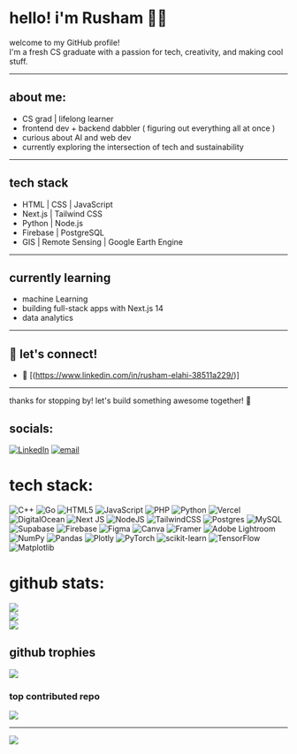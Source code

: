 # hello! i'm Rusham 👩‍💻

welcome to my GitHub profile!  
I'm a fresh CS graduate with a passion for tech, creativity, and making cool stuff. 

---

## about me: 
-  CS grad | lifelong learner  
-  frontend dev + backend dabbler ( figuring out everything all at once )  
-  curious about AI and web dev  
-  currently exploring the intersection of tech and sustainability  

---

## tech stack
-  HTML | CSS | JavaScript 
-  Next.js | Tailwind CSS  
-  Python | Node.js  
-  Firebase | PostgreSQL  
-  GIS | Remote Sensing | Google Earth Engine  

---

## currently learning
-  machine Learning
-  building full-stack apps with Next.js 14
-  data analytics

---

## 💌 let's connect!
- 📧 [(https://www.linkedin.com/in/rusham-elahi-38511a229/)] 

---


thanks for stopping by! 
let's build something awesome together! 🚀


## socials:
[![LinkedIn](https://img.shields.io/badge/LinkedIn-%230077B5.svg?logo=linkedin&logoColor=white)](https://linkedin.com/in/https://www.linkedin.com/in/rusham-elahi-38511a229/) [![email](https://img.shields.io/badge/Email-D14836?logo=gmail&logoColor=white)](mailto:elahirusham@gmail.com) 

# tech stack:
![C++](https://img.shields.io/badge/c++-%2300599C.svg?style=for-the-badge&logo=c%2B%2B&logoColor=white) ![Go](https://img.shields.io/badge/go-%2300ADD8.svg?style=for-the-badge&logo=go&logoColor=white) ![HTML5](https://img.shields.io/badge/html5-%23E34F26.svg?style=for-the-badge&logo=html5&logoColor=white) ![JavaScript](https://img.shields.io/badge/javascript-%23323330.svg?style=for-the-badge&logo=javascript&logoColor=%23F7DF1E) ![PHP](https://img.shields.io/badge/php-%23777BB4.svg?style=for-the-badge&logo=php&logoColor=white) ![Python](https://img.shields.io/badge/python-3670A0?style=for-the-badge&logo=python&logoColor=ffdd54) ![Vercel](https://img.shields.io/badge/vercel-%23000000.svg?style=for-the-badge&logo=vercel&logoColor=white) ![DigitalOcean](https://img.shields.io/badge/DigitalOcean-%230167ff.svg?style=for-the-badge&logo=digitalOcean&logoColor=white) ![Next JS](https://img.shields.io/badge/Next-black?style=for-the-badge&logo=next.js&logoColor=white) ![NodeJS](https://img.shields.io/badge/node.js-6DA55F?style=for-the-badge&logo=node.js&logoColor=white) ![TailwindCSS](https://img.shields.io/badge/tailwindcss-%2338B2AC.svg?style=for-the-badge&logo=tailwind-css&logoColor=white) ![Postgres](https://img.shields.io/badge/postgres-%23316192.svg?style=for-the-badge&logo=postgresql&logoColor=white) ![MySQL](https://img.shields.io/badge/mysql-4479A1.svg?style=for-the-badge&logo=mysql&logoColor=white) ![Supabase](https://img.shields.io/badge/Supabase-3ECF8E?style=for-the-badge&logo=supabase&logoColor=white) ![Firebase](https://img.shields.io/badge/firebase-a08021?style=for-the-badge&logo=firebase&logoColor=ffcd34) ![Figma](https://img.shields.io/badge/figma-%23F24E1E.svg?style=for-the-badge&logo=figma&logoColor=white) ![Canva](https://img.shields.io/badge/Canva-%2300C4CC.svg?style=for-the-badge&logo=Canva&logoColor=white) ![Framer](https://img.shields.io/badge/Framer-black?style=for-the-badge&logo=framer&logoColor=blue) ![Adobe Lightroom](https://img.shields.io/badge/Adobe%20Lightroom-31A8FF.svg?style=for-the-badge&logo=Adobe%20Lightroom&logoColor=white) ![NumPy](https://img.shields.io/badge/numpy-%23013243.svg?style=for-the-badge&logo=numpy&logoColor=white) ![Pandas](https://img.shields.io/badge/pandas-%23150458.svg?style=for-the-badge&logo=pandas&logoColor=white) ![Plotly](https://img.shields.io/badge/Plotly-%233F4F75.svg?style=for-the-badge&logo=plotly&logoColor=white) ![PyTorch](https://img.shields.io/badge/PyTorch-%23EE4C2C.svg?style=for-the-badge&logo=PyTorch&logoColor=white) ![scikit-learn](https://img.shields.io/badge/scikit--learn-%23F7931E.svg?style=for-the-badge&logo=scikit-learn&logoColor=white) ![TensorFlow](https://img.shields.io/badge/TensorFlow-%23FF6F00.svg?style=for-the-badge&logo=TensorFlow&logoColor=white) ![Matplotlib](https://img.shields.io/badge/Matplotlib-%23ffffff.svg?style=for-the-badge&logo=Matplotlib&logoColor=black)
# github stats:
![](https://github-readme-stats.vercel.app/api?username=rushammm&theme=merko&hide_border=false&include_all_commits=false&count_private=false)<br/>
![](https://nirzak-streak-stats.vercel.app/?user=rushammm&theme=merko&hide_border=false)<br/>
![](https://github-readme-stats.vercel.app/api/top-langs/?username=rushammm&theme=merko&hide_border=false&include_all_commits=false&count_private=false&layout=compact)

## github trophies
![](https://github-profile-trophy.vercel.app/?username=rushammm&theme=dracula&no-frame=false&no-bg=true&margin-w=4)

### top contributed repo
![](https://github-contributor-stats.vercel.app/api?username=rushammm&limit=5&theme=dark&combine_all_yearly_contributions=true)

---
[![](https://visitcount.itsvg.in/api?id=rushammm&icon=0&color=0)](https://visitcount.itsvg.in)

<!-- Proudly created with GPRM ( https://gprm.itsvg.in ) -->

